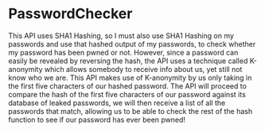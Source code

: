 # PasswordChecker
This API uses SHA1 Hashing, so I must also use SHA1 Hashing on my passwords and use that hashed output of my passwords, to check whether my password has been pwned or not. 
However, since a password can easily be revealed by reversing the hash, 
the API uses a technique called K-anonymity which allows somebody to receive info about us, yet still not know who we are. 
This API makes use of K-anonymity by us only taking in the first five characters of our hashed password. 
The API will proceed to compare the hash of the first five characters of our password against its database of leaked passwords, 
we will then receive a list of all the passwords that match, allowing us to be able to check the rest of the hash function to see if our password has ever been pwned!
